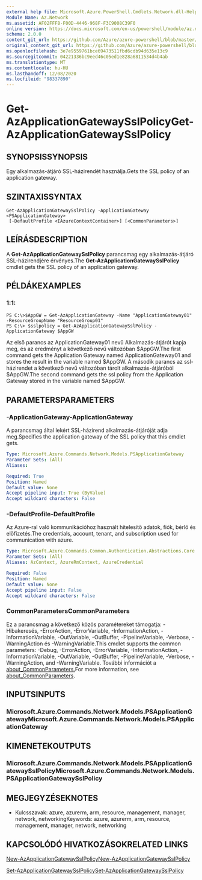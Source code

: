 ```yaml
---
external help file: Microsoft.Azure.PowerShell.Cmdlets.Network.dll-Help.xml
Module Name: Az.Network
ms.assetid: AF02FFF8-F00D-4446-968F-F3C9008C39F0
online version: https://docs.microsoft.com/en-us/powershell/module/az.network/get-azapplicationgatewaysslpolicy
schema: 2.0.0
content_git_url: https://github.com/Azure/azure-powershell/blob/master/src/Network/Network/help/Get-AzApplicationGatewaySslPolicy.md
original_content_git_url: https://github.com/Azure/azure-powershell/blob/master/src/Network/Network/help/Get-AzApplicationGatewaySslPolicy.md
ms.openlocfilehash: 3e7e9559761bce69473511fbd6cdb94d635e13c9
ms.sourcegitcommit: 04221336bc9eed46c05ed1e828a6811534d4b4ab
ms.translationtype: MT
ms.contentlocale: hu-HU
ms.lasthandoff: 12/08/2020
ms.locfileid: "98337890"
---
```

# <span data-ttu-id="1b15d-101">Get-AzApplicationGatewaySslPolicy</span><span class="sxs-lookup"><span data-stu-id="1b15d-101">Get-AzApplicationGatewaySslPolicy</span></span>

## <span data-ttu-id="1b15d-102">SYNOPSIS</span><span class="sxs-lookup"><span data-stu-id="1b15d-102">SYNOPSIS</span></span>
<span data-ttu-id="1b15d-103">Egy alkalmazás-átjáró SSL-házirendét használja.</span><span class="sxs-lookup"><span data-stu-id="1b15d-103">Gets the SSL policy of an application gateway.</span></span>

## <span data-ttu-id="1b15d-104">SZINTAXIS</span><span class="sxs-lookup"><span data-stu-id="1b15d-104">SYNTAX</span></span>

```
Get-AzApplicationGatewaySslPolicy -ApplicationGateway <PSApplicationGateway>
 [-DefaultProfile <IAzureContextContainer>] [<CommonParameters>]
```

## <span data-ttu-id="1b15d-105">LEÍRÁS</span><span class="sxs-lookup"><span data-stu-id="1b15d-105">DESCRIPTION</span></span>
<span data-ttu-id="1b15d-106">A **Get-AzApplicationGatewaySslPolicy** parancsmag egy alkalmazás-átjáró SSL-házirendjére érvényes.</span><span class="sxs-lookup"><span data-stu-id="1b15d-106">The **Get-AzApplicationGatewaySslPolicy** cmdlet gets the SSL policy of an application gateway.</span></span>

## <span data-ttu-id="1b15d-107">PÉLDÁK</span><span class="sxs-lookup"><span data-stu-id="1b15d-107">EXAMPLES</span></span>

### <span data-ttu-id="1b15d-108">1:</span><span class="sxs-lookup"><span data-stu-id="1b15d-108">1:</span></span>
```
PS C:\>$AppGW = Get-AzApplicationGateway -Name "ApplicationGateway01" -ResourceGroupName "ResourceGroup01"
PS C:\> $sslpolicy = Get-AzApplicationGatewaySslPolicy -ApplicationGateway $AppGW
```

<span data-ttu-id="1b15d-109">Az első parancs az ApplicationGateway01 nevű Alkalmazás-átjárót kapja meg, és az eredményt a következő nevű változóban $AppGW.</span><span class="sxs-lookup"><span data-stu-id="1b15d-109">The first command gets the Application Gateway named ApplicationGateway01 and stores the result in the variable named $AppGW.</span></span>
<span data-ttu-id="1b15d-110">A második parancs az ssl-házirendet a következő nevű változóban tárolt alkalmazás-átjáróból $AppGW.</span><span class="sxs-lookup"><span data-stu-id="1b15d-110">The second command gets the ssl policy from the Application Gateway stored in the variable named $AppGW.</span></span>

## <span data-ttu-id="1b15d-111">PARAMETERS</span><span class="sxs-lookup"><span data-stu-id="1b15d-111">PARAMETERS</span></span>

### <span data-ttu-id="1b15d-112">-ApplicationGateway</span><span class="sxs-lookup"><span data-stu-id="1b15d-112">-ApplicationGateway</span></span>
<span data-ttu-id="1b15d-113">A parancsmag által lekért SSL-házirend alkalmazás-átjáróját adja meg.</span><span class="sxs-lookup"><span data-stu-id="1b15d-113">Specifies the application gateway of the SSL policy that this cmdlet gets.</span></span>

```yaml
Type: Microsoft.Azure.Commands.Network.Models.PSApplicationGateway
Parameter Sets: (All)
Aliases:

Required: True
Position: Named
Default value: None
Accept pipeline input: True (ByValue)
Accept wildcard characters: False
```

### <span data-ttu-id="1b15d-114">-DefaultProfile</span><span class="sxs-lookup"><span data-stu-id="1b15d-114">-DefaultProfile</span></span>
<span data-ttu-id="1b15d-115">Az Azure-ral való kommunikációhoz használt hitelesítő adatok, fiók, bérlő és előfizetés.</span><span class="sxs-lookup"><span data-stu-id="1b15d-115">The credentials, account, tenant, and subscription used for communication with azure.</span></span>

```yaml
Type: Microsoft.Azure.Commands.Common.Authentication.Abstractions.Core.IAzureContextContainer
Parameter Sets: (All)
Aliases: AzContext, AzureRmContext, AzureCredential

Required: False
Position: Named
Default value: None
Accept pipeline input: False
Accept wildcard characters: False
```

### <span data-ttu-id="1b15d-116">CommonParameters</span><span class="sxs-lookup"><span data-stu-id="1b15d-116">CommonParameters</span></span>
<span data-ttu-id="1b15d-117">Ez a parancsmag a következő közös paramétereket támogatja: -Hibakeresés, -ErrorAction, -ErrorVariable, -InformationAction, -InformationVariable, -OutVariable, -OutBuffer, -PipelineVariable, -Verbose, -WarningAction és -WarningVariable.</span><span class="sxs-lookup"><span data-stu-id="1b15d-117">This cmdlet supports the common parameters: -Debug, -ErrorAction, -ErrorVariable, -InformationAction, -InformationVariable, -OutVariable, -OutBuffer, -PipelineVariable, -Verbose, -WarningAction, and -WarningVariable.</span></span> <span data-ttu-id="1b15d-118">További információt a [about_CommonParameters.](http://go.microsoft.com/fwlink/?LinkID=113216)</span><span class="sxs-lookup"><span data-stu-id="1b15d-118">For more information, see [about_CommonParameters](http://go.microsoft.com/fwlink/?LinkID=113216).</span></span>

## <span data-ttu-id="1b15d-119">INPUTS</span><span class="sxs-lookup"><span data-stu-id="1b15d-119">INPUTS</span></span>

### <span data-ttu-id="1b15d-120">Microsoft.Azure.Commands.Network.Models.PSApplicationGateway</span><span class="sxs-lookup"><span data-stu-id="1b15d-120">Microsoft.Azure.Commands.Network.Models.PSApplicationGateway</span></span>

## <span data-ttu-id="1b15d-121">KIMENETEK</span><span class="sxs-lookup"><span data-stu-id="1b15d-121">OUTPUTS</span></span>

### <span data-ttu-id="1b15d-122">Microsoft.Azure.Commands.Network.Models.PSApplicationGatewaySslPolicy</span><span class="sxs-lookup"><span data-stu-id="1b15d-122">Microsoft.Azure.Commands.Network.Models.PSApplicationGatewaySslPolicy</span></span>

## <span data-ttu-id="1b15d-123">MEGJEGYZÉSEK</span><span class="sxs-lookup"><span data-stu-id="1b15d-123">NOTES</span></span>
* <span data-ttu-id="1b15d-124">Kulcsszavak: azure, azurerm, arm, resource, management, manager, network, networking</span><span class="sxs-lookup"><span data-stu-id="1b15d-124">Keywords: azure, azurerm, arm, resource, management, manager, network, networking</span></span>

## <span data-ttu-id="1b15d-125">KAPCSOLÓDÓ HIVATKOZÁSOK</span><span class="sxs-lookup"><span data-stu-id="1b15d-125">RELATED LINKS</span></span>

[<span data-ttu-id="1b15d-126">New-AzApplicationGatewaySslPolicy</span><span class="sxs-lookup"><span data-stu-id="1b15d-126">New-AzApplicationGatewaySslPolicy</span></span>](./New-AzApplicationGatewaySslPolicy.md)

[<span data-ttu-id="1b15d-127">Set-AzApplicationGatewaySslPolicy</span><span class="sxs-lookup"><span data-stu-id="1b15d-127">Set-AzApplicationGatewaySslPolicy</span></span>](./Set-AzApplicationGatewaySslPolicy.md)


